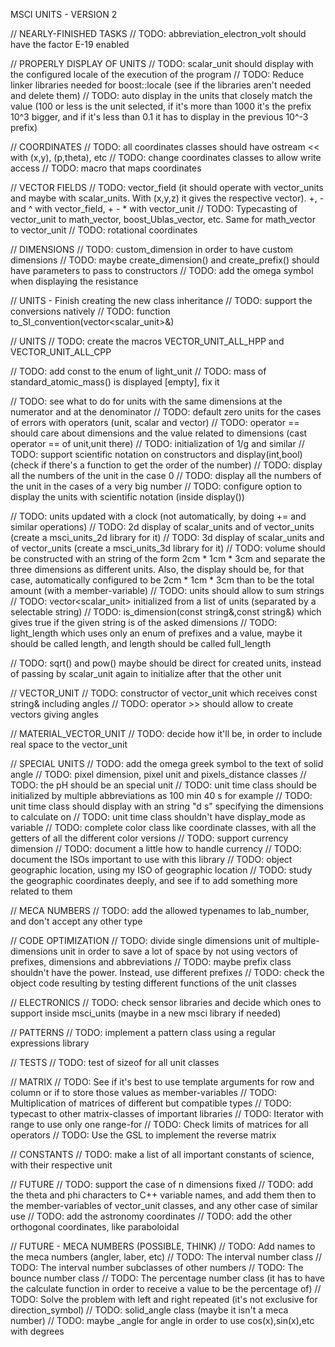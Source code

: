 MSCI UNITS - VERSION 2

// NEARLY-FINISHED TASKS
// TODO: abbreviation_electron_volt should have the factor E-19 enabled

// PROPERLY DISPLAY OF UNITS
// TODO: scalar_unit should display with the configured locale of the execution of the program
// TODO: Reduce linker libraries needed for boost::locale (see if the libraries aren't needed and delete them)
// TODO: auto display in the units that closely match the value (100 or less is the unit selected, if it's more than 1000 it's the prefix 10^3 bigger, and if it's less than 0.1 it has to display in the previous 10^-3 prefix)

// COORDINATES
// TODO: all coordinates classes should have ostream << with (x,y), (p,theta), etc
// TODO: change coordinates classes to allow write access
// TODO: macro that maps coordinates

// VECTOR FIELDS
// TODO: vector_field (it should operate with vector_units and maybe with scalar_units. With (x,y,z) it gives the respective vector). +, - and ^ with vector_field, + - * with vector_unit
// TODO: Typecasting of vector_unit to math_vector, boost_Ublas_vector, etc. Same for math_vector to vector_unit
// TODO: rotational coordinates

// DIMENSIONS
// TODO: custom_dimension in order to have custom dimensions
// TODO: maybe create_dimension() and create_prefix() should have parameters to pass to constructors
// TODO: add the omega symbol when displaying the resistance

// UNITS - Finish creating the new class inheritance
// TODO: support the conversions natively
// TODO: function to_SI_convention(vector<scalar_unit>&)

// UNITS
// TODO: create the macros VECTOR_UNIT_ALL_HPP and VECTOR_UNIT_ALL_CPP

// TODO: add const to the enum of light_unit
// TODO: mass of standard_atomic_mass() is displayed [empty], fix it

// TODO: see what to do for units with the same dimensions at the numerator and at the denominator
// TODO: default zero units for the cases of errors with operators (unit, scalar and vector)
// TODO: operator == should care about dimensions and the value related to dimensions (cast operator == of unit,unit there)
// TODO: initialization of 1/g and similar
// TODO: support scientific notation on constructors and display(int,bool) (check if there's a function to get the order of the number)
// TODO: display all the numbers of the unit in the case 0
// TODO: display all the numbers of the unit in the cases of a very big number
// TODO: configure option to display the units with scientific notation (inside display())

// TODO: units updated with a clock (not automatically, by doing += and similar operations)
// TODO: 2d display of scalar_units and of vector_units (create a msci_units_2d library for it)
// TODO: 3d display of scalar_units and of vector_units (create a msci_units_3d library for it)
// TODO: volume should be constructed with an string of the form 2cm * 1cm * 3cm and separate the three dimensions as different units. Also, the display should be, for that case, automatically configured to be 2cm * 1cm * 3cm than to be the total amount (with a member-variable)
// TODO: units should allow to sum strings
// TODO: vector<scalar_unit> initialized from a list of units (separated by a selectable string)
// TODO: is_dimension(const string&,const string&) which gives true if the given string is of the asked dimensions
// TODO: light_length which uses only an enum of prefixes and a value, maybe it should be called length, and length should be called full_length

// TODO: sqrt() and pow() maybe should be direct for created units, instead of passing by scalar_unit again to initialize after that the other unit

// VECTOR_UNIT
// TODO: constructor of vector_unit which receives const string& including angles
// TODO: operator >> should allow to create vectors giving angles

// MATERIAL_VECTOR_UNIT
// TODO: decide how it'll be, in order to include real space to the vector_unit

// SPECIAL UNITS
// TODO: add the omega greek symbol to the text of solid angle
// TODO: pixel dimension, pixel unit and pixels_distance classes
// TODO: the pH should be an special unit
// TODO: unit time class should be initialized by multiple abbreviations as 100 min 40 s for example
// TODO: unit time class should display with an string "d s" specifying the dimensions to calculate on
// TODO: unit time class shouldn't have display_mode as variable
// TODO: complete color class like coordinate classes, with all the getters of all the different color versions
// TODO: support currency dimension
// TODO: document a little how to handle currency
// TODO: document the ISOs important to use with this library
// TODO: object geographic location, using my ISO of geographic location
// TODO: study the geographic coordinates deeply, and see if to add something more related to them

// MECA NUMBERS
// TODO: add the allowed typenames to lab_number, and don't accept any other type

// CODE OPTIMIZATION
// TODO: divide single dimensions unit of multiple-dimensions unit in order to save a lot of space by not using vectors of prefixes, dimensions and abbreviations
// TODO: maybe prefix class shouldn't have the power. Instead, use different prefixes
// TODO: check the object code resulting by testing different functions of the unit classes

// ELECTRONICS
// TODO: check sensor libraries and decide which ones to support inside msci_units (maybe in a new msci library if needed)

// PATTERNS
// TODO: implement a pattern class using a regular expressions library

// TESTS
// TODO: test of sizeof for all unit classes

// MATRIX
// TODO: See if it's best to use template arguments for row and column or if to store those values as member-variables
// TODO: Multiplication of matrices of different but compatible types
// TODO: typecast to other matrix-classes of important libraries
// TODO: Iterator with range to use only one range-for
// TODO: Check limits of matrices for all operators
// TODO: Use the GSL to implement the reverse matrix

// CONSTANTS
// TODO: make a list of all important constants of science, with their respective unit

// FUTURE
// TODO: support the case of n dimensions fixed
// TODO: add the theta and phi characters to C++ variable names, and add them then to the member-variables of vector_unit classes, and any other case of similar use
// TODO: add the astronomy coordinates
// TODO: add the other orthogonal coordinates, like paraboloidal

// FUTURE - MECA NUMBERS (POSSIBLE, THINK)
// TODO: Add names to the meca numbers (angler, laber, etc)
// TODO: The interval number class
// TODO: The interval number subclasses of other numbers
// TODO: The bounce number class
// TODO: The percentage number class (it has to have the calculate function in order to receive a value to be the percentage of)
// TODO: Solve the problem with left and right repeated (it's not exclusive for direction_symbol)
// TODO: solid_angle class (maybe it isn't a meca number)
// TODO: maybe _angle for angle in order to use cos(x),sin(x),etc with degrees
